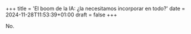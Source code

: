 +++
title = 'El boom de la IA: ¿la necesitamos incorporar en todo?'
date = 2024-11-28T11:53:39+01:00
draft = false
+++

No.
